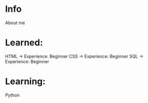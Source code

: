 # Info
About me

# Learned:
HTML -> Experience: Beginner
CSS -> Experience: Beginner
SQL -> Experience: Beginner
# Learning:
Python
